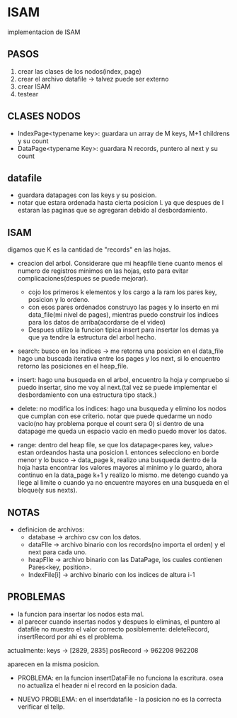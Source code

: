 # ISAM
implementacion de ISAM


## PASOS
1. crear las clases de los nodos(index, page)
2. crear el archivo datafile -> talvez puede ser externo
3. crear ISAM
4. testear




## CLASES NODOS
- IndexPage\<typename key>: guardara un array de M keys, M+1 childrens y su count
- DataPage\<typename Key>: guardara N records, puntero al next y su count


## datafile
- guardara datapages con las keys y su posicion. 
- notar que estara ordenada hasta cierta posicion l. ya que despues de l estaran las paginas que se agregaran debido al desbordamiento.

## ISAM
digamos que K es la cantidad de "records" en las hojas.
- creacion del arbol. Considerare que mi heapfile tiene cuanto menos el numero de registros minimos en las hojas, esto para evitar complicaciones(despues se puede mejorar).
    - cojo los primeros k elementos y los cargo a la ram los pares key, posicion y lo ordeno. 
    - con esos pares ordenados construyo las pages y lo inserto en mi data_file(mi nivel de pages), mientras puedo construir los indices para los datos de arriba(acordarse de el video)
    - Despues utilizo la funcion tipica insert para insertar los demas ya que ya tendre la estructura del arbol hecho.

- search: busco en los indices -> me retorna una posicion en el data_file hago una buscada iterativa entre los pages y los next, si lo encuentro retorno las posiciones en el heap_file.
- insert: hago una busqueda en el arbol, encuentro la hoja y compruebo si puedo insertar, sino me voy al next.(tal vez se puede implementar el desbordamiento con una estructura tipo stack.)
- delete: no modifica los indices: hago una busqueda y elimino los nodos que cumplan con ese criterio. notar que puede quedarme un nodo vacio(no hay problema porque el count sera 0) si dentro de una datapage me queda un espacio vacio en medio puedo mover los datos.
- range: dentro del heap file, se que los datapage\<pares key, value> estan ordeandos hasta una posicion l. entonces selecciono en borde menor y lo busco -> data_page k, realizo una busqueda dentro de la hoja hasta encontrar los valores mayores al minimo y lo guardo, ahora continuo en la data_page k+1 y realizo lo mismo. me detengo cuando ya llege al limite o cuando ya no encuentre mayores en una busqueda en el bloque(y sus nexts).



## NOTAS
- definicion de archivos:
    - database -> archivo csv con los datos.
    - dataFIle -> archivo binario con los records(no importa el orden) y el next para cada uno.
    - heapFIle -> archivo binario con las DataPage, los cuales contienen Pares\<key, position>.
    - IndexFile[i] -> archivo binario con los indices de altura i-1


## PROBLEMAS
- la funcion para insertar los nodos esta mal.
- al parecer cuando insertas nodos y despues lo eliminas, el puntero al datafile no muestro el valor correcto posiblemente: deleteRecord, insertRecord por ahi es el problema.

actualmente:
keys ->      [2829,    2835]
posRecord -> 962208   962208

aparecen en la misma posicion.


- PROBLEMA: en la funcion insertDataFile no funciona la escritura. osea no actualiza el header ni el record en la posicion dada.


- NUEVO PROBLEMA: en el insertdatafile - la posicion no es la correcta verificar el tellp.

